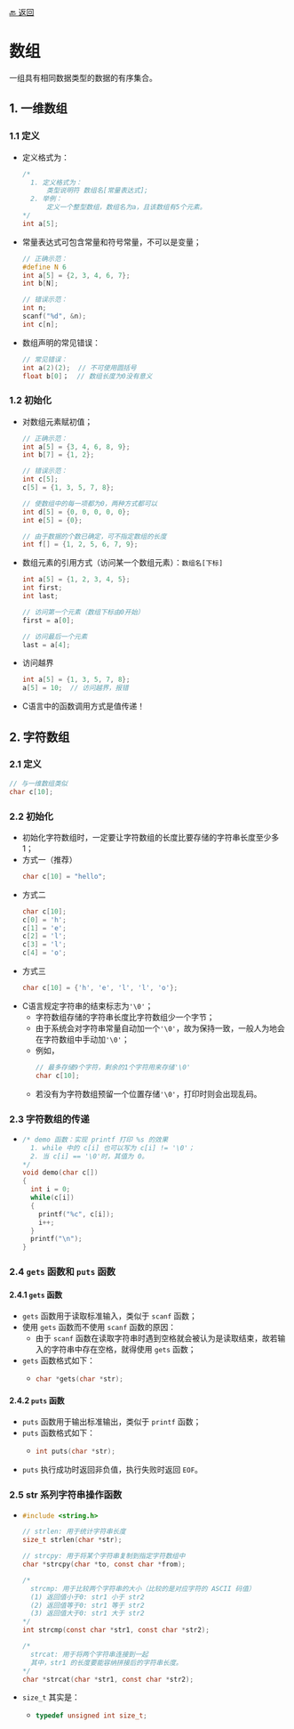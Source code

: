 [🔙 返回](../README.md)

# 数组
一组具有相同数据类型的数据的有序集合。

## 1. 一维数组
### 1.1 定义
  - 定义格式为：
    ``` C
    /*
      1. 定义格式为：
          类型说明符 数组名[常量表达式];
      2. 举例：
          定义一个整型数组，数组名为a，且该数组有5个元素。
    */
    int a[5];
    ```
  - 常量表达式可包含常量和符号常量，不可以是变量；
    ``` C
    // 正确示范：
    #define N 6
    int a[5] = {2, 3, 4, 6, 7};
    int b[N];

    // 错误示范：
    int n;
    scanf("%d", &n);
    int c[n];
    ```
  - 数组声明的常见错误：
    ``` C
    // 常见错误：
    int a(2)(2);  // 不可使用圆括号
    float b[0]；  // 数组长度为0没有意义
    ```

### 1.2 初始化
  - 对数组元素赋初值；
    ``` C
    // 正确示范：
    int a[5] = {3, 4, 6, 8, 9};
    int b[7] = {1, 2};

    // 错误示范：
    int c[5];
    c[5] = {1, 3, 5, 7, 8};

    // 使数组中的每一项都为0，两种方式都可以
    int d[5] = {0, 0, 0, 0, 0};
    int e[5] = {0};

    // 由于数据的个数已确定，可不指定数组的长度
    int f[] = {1, 2, 5, 6, 7, 9};
    ```
  - 数组元素的引用方式（访问某一个数组元素）：`数组名[下标]`
    ``` C
    int a[5] = {1, 2, 3, 4, 5};
    int first;
    int last;

    // 访问第一个元素（数组下标由0开始）
    first = a[0];

    // 访问最后一个元素
    last = a[4];
    ```
  - 访问越界
    ``` C
    int a[5] = {1, 3, 5, 7, 8};
    a[5] = 10;  // 访问越界，报错
    ```
  - C语言中的函数调用方式是值传递！

## 2. 字符数组
### 2.1 定义
``` C
// 与一维数组类似
char c[10];
```
### 2.2 初始化
- 初始化字符数组时，一定要让字符数组的长度比要存储的字符串长度至少多1；
- 方式一（推荐）
  ``` C
  char c[10] = "hello";
  ```
- 方式二
  ``` C
  char c[10];
  c[0] = 'h';
  c[1] = 'e';
  c[2] = 'l';
  c[3] = 'l';
  c[4] = 'o';
  ```
- 方式三
  ``` C
  char c[10] = {'h', 'e', 'l', 'l', 'o'};
  ```
- C语言规定字符串的结束标志为`'\0'`；
  - 字符数组存储的字符串长度比字符数组少一个字节；
  - 由于系统会对字符串常量自动加一个`'\0'`，故为保持一致，一般人为地会在字符数组中手动加`'\0'`；
  - 例如，
    ``` C
    // 最多存储9个字符，剩余的1个字符用来存储'\0'
    char c[10];
    ```
  - 若没有为字符数组预留一个位置存储`'\0'`，打印时则会出现乱码。
### 2.3 字符数组的传递
- ``` C
  /* demo 函数：实现 printf 打印 %s 的效果
    1. while 中的 c[i] 也可以写为 c[i] != '\0'；
    2. 当 c[i] == '\0'时，其值为 0。
  */
  void demo(char c[])
  {
    int i = 0;
    while(c[i])
    {
      printf("%c", c[i]);
      i++;
    }
    printf("\n");
  }
  ```
### 2.4 `gets` 函数和 `puts` 函数
#### 2.4.1 `gets` 函数
  - `gets` 函数用于读取标准输入，类似于 `scanf` 函数；
  - 使用 `gets` 函数而不使用 `scanf` 函数的原因：
    - 由于 `scanf` 函数在读取字符串时遇到空格就会被认为是读取结束，故若输入的字符串中存在空格，就得使用 `gets` 函数；
  - `gets` 函数格式如下：
    - ``` C
      char *gets(char *str);
      ```
#### 2.4.2 `puts` 函数
  - `puts` 函数用于输出标准输出，类似于 `printf` 函数；
  - `puts` 函数格式如下：
    - ``` C
      int puts(char *str);
      ```
  - `puts` 执行成功时返回非负值，执行失败时返回 `EOF`。
### 2.5 str 系列字符串操作函数
  - ``` C
    #include <string.h>

    // strlen: 用于统计字符串长度
    size_t strlen(char *str);

    // strcpy: 用于将某个字符串复制到指定字符数组中   
    char *strcpy(char *to, const char *from);

    /*
      strcmp: 用于比较两个字符串的大小（比较的是对应字符的 ASCII 码值）
      (1) 返回值小于0: str1 小于 str2
      (2) 返回值等于0: str1 等于 str2
      (3) 返回值大于0: str1 大于 str2
    */
    int strcmp(const char *str1, const char *str2);

    /*  
      strcat: 用于将两个字符串连接到一起
      其中，str1 的长度要能容纳拼接后的字符串长度。
    */
    char *strcat(char *str1, const char *str2);
    ```
  - `size_t` 其实是：
    - ``` C
      typedef unsigned int size_t;
      ```